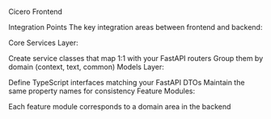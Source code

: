 Cicero Frontend

Integration Points
The key integration areas between frontend and backend:

Core Services Layer:

Create service classes that map 1:1 with your FastAPI routers
Group them by domain (context, text, common)
Models Layer:

Define TypeScript interfaces matching your FastAPI DTOs
Maintain the same property names for consistency
Feature Modules:

Each feature module corresponds to a domain area in the backend
